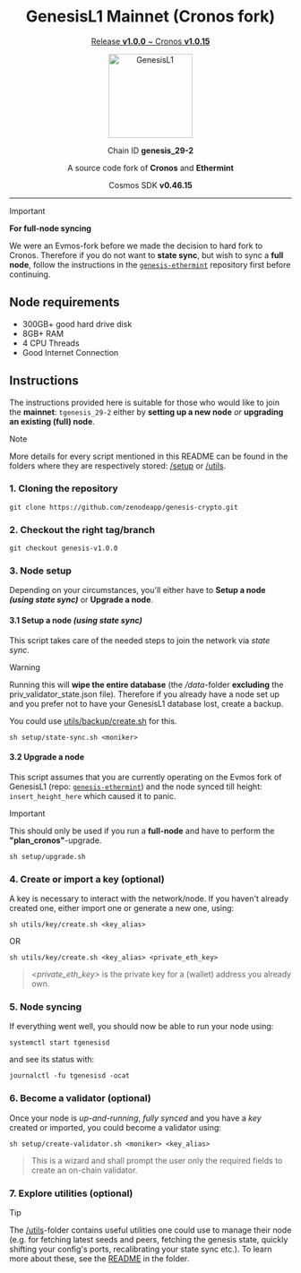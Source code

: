 <h1 align="center">
  GenesisL1 Mainnet (Cronos fork)
</h1>

<p align="center">
  <ins>Release <b>v1.0.0</b> ~ Cronos <b>v1.0.15</b></ins>
</p>

<p align="center">
  <img src="https://raw.githubusercontent.com/zenodeapp/genesis-parameters/main/assets/l1-logo.png" alt="GenesisL1" width="150" height="150"/>
</p>

<p align="center">
  Chain ID <b>genesis_29-2</b>
</p>

<p align="center">
   A source code fork of <b>Cronos</b> and <b>Ethermint</b>
</p>

<p align="center">
  Cosmos SDK <b>v0.46.15</b>
</p>

---

> [!IMPORTANT]
> **For full-node syncing**
> 
> We were an Evmos-fork before we made the decision to hard fork to Cronos. Therefore if you do not want to **state sync**, but wish to sync a **full node**, follow the instructions in the [`genesis-ethermint`](https://github.com/zenodeapp/genesis-ethermint) repository first before continuing.

## Node requirements

- 300GB+ good hard drive disk
- 8GB+ RAM
- 4 CPU Threads
- Good Internet Connection

## Instructions

The instructions provided here is suitable for those who would like to join the **mainnet**: `tgenesis_29-2` either by **setting up a new node** _or_ **upgrading an existing (full) node**.

> [!NOTE]
> More details for every script mentioned in this README can be found in the folders where they are respectively stored: [/setup](/setup) or [/utils](/utils).

### 1. Cloning the repository

```
git clone https://github.com/zenodeapp/genesis-crypto.git
```

### 2. Checkout the right tag/branch

```
git checkout genesis-v1.0.0
```

### 3. Node setup

Depending on your circumstances, you'll either have to **Setup a node _(using state sync)_** or **Upgrade a node**.

#### 3.1 Setup a node _(using state sync)_

This script takes care of the needed steps to join the network via _state sync_.

> [!WARNING]
> Running this will **wipe the entire database** (the _/data_-folder **excluding** the priv_validator_state.json file). Therefore if you already have a node set up and you prefer not to have your GenesisL1 database lost, create a backup.
>
> You could use [utils/backup/create.sh](/utils/backup/create.sh) for this.

```
sh setup/state-sync.sh <moniker>
```

#### 3.2 Upgrade a node

This script assumes that you are currently operating on the Evmos fork of GenesisL1 (repo: [`genesis-ethermint`](https://github.com/zenodeapp/genesis-ethermint)) and the node synced till height: `insert_height_here` which caused it to panic.

> [!IMPORTANT]
> This should only be used if you run a **full-node** and have to perform the **"plan_cronos"**-upgrade.

```
sh setup/upgrade.sh
```

### 4. Create or import a key (optional)

A key is necessary to interact with the network/node. If you haven't already created one, either import one or generate a new one, using:

```
sh utils/key/create.sh <key_alias>
```

OR

```
sh utils/key/create.sh <key_alias> <private_eth_key>
```

> _<private_eth_key>_ is the private key for a (wallet) address you already own.

### 5. Node syncing

If everything went well, you should now be able to run your node using:

```
systemctl start tgenesisd
```

and see its status with:

```
journalctl -fu tgenesisd -ocat
```

### 6. Become a validator (optional)

Once your node is _up-and-running_, _fully synced_ and you have a _key_ created or imported, you could become a validator using:

```
sh setup/create-validator.sh <moniker> <key_alias>
```
> This is a wizard and shall prompt the user only the required fields to create an on-chain validator.

### 7. Explore utilities (optional)

> [!TIP]
> The [/utils](/utils)-folder contains useful utilities one could use to manage their node (e.g. for fetching latest seeds and peers, fetching the genesis state, quickly shifting your config's ports, recalibrating your state sync etc.). To learn more about these, see the [README](utils/README.md) in the folder.
